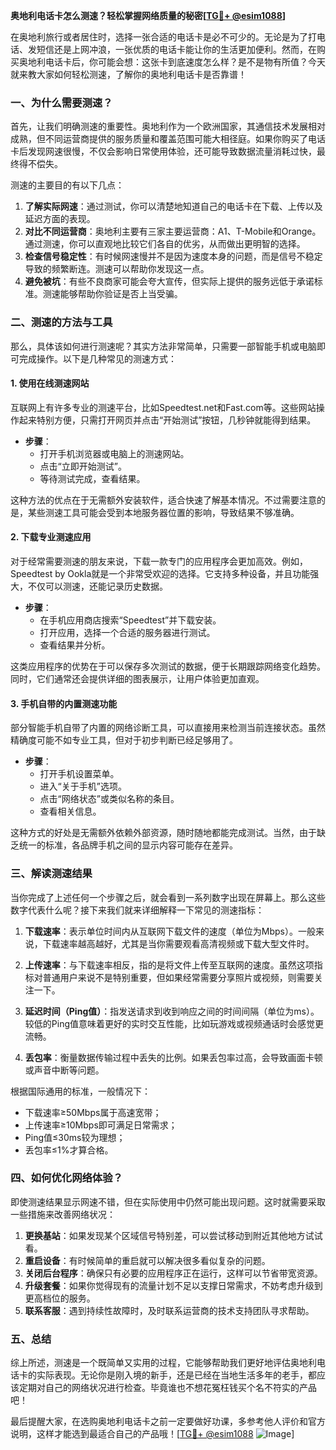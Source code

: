 **奥地利电话卡怎么测速？轻松掌握网络质量的秘密[[TG💪+ @esim1088](https://t.me/s/esim1088)]**

在奥地利旅行或者居住时，选择一张合适的电话卡是必不可少的。无论是为了打电话、发短信还是上网冲浪，一张优质的电话卡能让你的生活更加便利。然而，在购买奥地利电话卡后，你可能会想：这张卡到底速度怎么样？是不是物有所值？今天就来教大家如何轻松测速，了解你的奥地利电话卡是否靠谱！

### 一、为什么需要测速？

首先，让我们明确测速的重要性。奥地利作为一个欧洲国家，其通信技术发展相对成熟，但不同运营商提供的服务质量和覆盖范围可能大相径庭。如果你购买了电话卡后发现网速很慢，不仅会影响日常使用体验，还可能导致数据流量消耗过快，最终得不偿失。

测速的主要目的有以下几点：
1. **了解实际网速**：通过测试，你可以清楚地知道自己的电话卡在下载、上传以及延迟方面的表现。
2. **对比不同运营商**：奥地利主要有三家主要运营商：A1、T-Mobile和Orange。通过测速，你可以直观地比较它们各自的优劣，从而做出更明智的选择。
3. **检查信号稳定性**：有时候网速慢并不是因为速度本身的问题，而是信号不稳定导致的频繁断连。测速可以帮助你发现这一点。
4. **避免被坑**：有些不良商家可能会夸大宣传，但实际上提供的服务远低于承诺标准。测速能够帮助你验证是否上当受骗。

### 二、测速的方法与工具

那么，具体该如何进行测速呢？其实方法非常简单，只需要一部智能手机或电脑即可完成操作。以下是几种常见的测速方式：

#### 1. 使用在线测速网站

互联网上有许多专业的测速平台，比如Speedtest.net和Fast.com等。这些网站操作起来特别方便，只需打开网页并点击“开始测试”按钮，几秒钟就能得到结果。

- **步骤**：
  - 打开手机浏览器或电脑上的测速网站。
  - 点击“立即开始测试”。
  - 等待测试完成，查看结果。

这种方法的优点在于无需额外安装软件，适合快速了解基本情况。不过需要注意的是，某些测速工具可能会受到本地服务器位置的影响，导致结果不够准确。

#### 2. 下载专业测速应用

对于经常需要测速的朋友来说，下载一款专门的应用程序会更加高效。例如，Speedtest by Ookla就是一个非常受欢迎的选择。它支持多种设备，并且功能强大，不仅可以测速，还能记录历史数据。

- **步骤**：
  - 在手机应用商店搜索“Speedtest”并下载安装。
  - 打开应用，选择一个合适的服务器进行测试。
  - 查看结果并分析。

这类应用程序的优势在于可以保存多次测试的数据，便于长期跟踪网络变化趋势。同时，它们通常还会提供详细的图表展示，让用户体验更加直观。

#### 3. 手机自带的内置测速功能

部分智能手机自带了内置的网络诊断工具，可以直接用来检测当前连接状态。虽然精确度可能不如专业工具，但对于初步判断已经足够用了。

- **步骤**：
  - 打开手机设置菜单。
  - 进入“关于手机”选项。
  - 点击“网络状态”或类似名称的条目。
  - 查看相关信息。

这种方式的好处是无需额外依赖外部资源，随时随地都能完成测试。当然，由于缺乏统一的标准，各品牌手机之间的显示内容可能存在差异。

### 三、解读测速结果

当你完成了上述任何一个步骤之后，就会看到一系列数字出现在屏幕上。那么这些数字代表什么呢？接下来我们就来详细解释一下常见的测速指标：

1. **下载速率**：表示单位时间内从互联网下载文件的速度（单位为Mbps）。一般来说，下载速率越高越好，尤其是当你需要观看高清视频或下载大型文件时。
   
2. **上传速率**：与下载速率相反，指的是将文件上传至互联网的速度。虽然这项指标对普通用户来说不是特别重要，但如果经常需要分享照片或视频，则需要关注一下。

3. **延迟时间（Ping值）**：指发送请求到收到响应之间的时间间隔（单位为ms）。较低的Ping值意味着更好的实时交互性能，比如玩游戏或视频通话时会感觉更流畅。

4. **丢包率**：衡量数据传输过程中丢失的比例。如果丢包率过高，会导致画面卡顿或声音中断等问题。

根据国际通用的标准，一般情况下：
- 下载速率≥50Mbps属于高速宽带；
- 上传速率≥10Mbps即可满足日常需求；
- Ping值≤30ms较为理想；
- 丢包率≤1%才算合格。

### 四、如何优化网络体验？

即使测速结果显示网速不错，但在实际使用中仍然可能出现问题。这时就需要采取一些措施来改善网络状况：

1. **更换基站**：如果发现某个区域信号特别差，可以尝试移动到附近其他地方试试看。
2. **重启设备**：有时候简单的重启就可以解决很多看似复杂的问题。
3. **关闭后台程序**：确保只有必要的应用程序正在运行，这样可以节省带宽资源。
4. **升级套餐**：如果你觉得现有的流量计划不足以支撑日常需求，不妨考虑升级到更高档位的服务。
5. **联系客服**：遇到持续性故障时，及时联系运营商的技术支持团队寻求帮助。

### 五、总结

综上所述，测速是一个既简单又实用的过程，它能够帮助我们更好地评估奥地利电话卡的实际表现。无论你是刚入境的新手，还是已经在当地生活多年的老手，都应该定期对自己的网络状况进行检查。毕竟谁也不想花冤枉钱买个名不符实的产品吧！

最后提醒大家，在选购奥地利电话卡之前一定要做好功课，多参考他人评价和官方说明，这样才能选到最适合自己的产品哦！[[TG💪+ @esim1088](https://t.me/s/esim1088) ![Image](https://i.postimg.cc/4NQfJmqS/Snipaste-2025-05-13-00-14-12.png)]